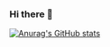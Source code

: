 ### Hi there 👋
[![Anurag's GitHub stats](https://github-readme-stats.vercel.app/api?username=btylerw)](https://github.com/anuraghazra/github-readme-stats)

<!--
**btylerw/btylerw** is a ✨ _special_ ✨ repository because its `README.md` (this file) appears on your GitHub profile.

Here are some ideas to get you started:

- 🔭 I’m currently working on ...
- 🌱 I’m currently learning ...
- 👯 I’m looking to collaborate on ...
- 🤔 I’m looking for help with ...
- 💬 Ask me about ...
- 📫 How to reach me: ...
- 😄 Pronouns: ...
- ⚡ Fun fact: ...
-->
